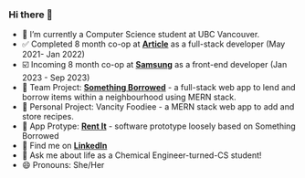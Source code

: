 ### Hi there 👋

- 🔭 I’m currently a Computer Science student at UBC Vancouver.
- ✅ Completed 8 month co-op at [**Article**](https://www.article.com) as a full-stack developer (May 2021- Jan 2022)
- ☑️ Incoming 8 month co-op at [**Samsung**](https://www.samsung.com/ca/) as a front-end developer (Jan 2023 - Sep 2023)
- 🌱 Team Project: [**Something Borrowed**](http://something-borrowed-cpsc455.herokuapp.com) - a full-stack web app to lend and borrow items within a neighbourhood using MERN stack.
- 🌱 Personal Project: Vancity Foodiee - a MERN stack web app to add and store recipes.
- 🌱 App Protype: [**Rent It**](https://marvelapp.com/prototype/e5a2hb8/screen/89351055) - software prototype loosely based on Something Borrowed
- 🔗 Find me on [**LinkedIn**](https://www.linkedin.com/in/nyananu/)
- 💬 Ask me about life as a Chemical Engineer-turned-CS student!
- 😄 Pronouns: She/Her


